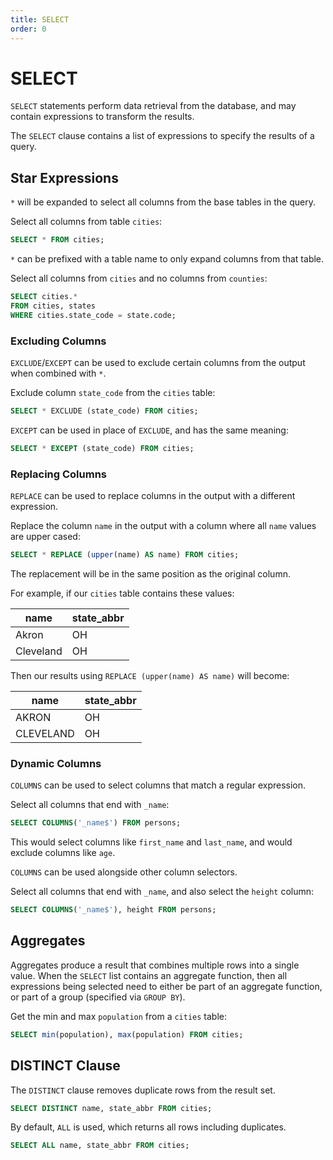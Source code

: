 ```yaml
---
title: SELECT
order: 0
---
```


# SELECT

`SELECT` statements perform data retrieval from the database, and may contain
expressions to transform the results.

The `SELECT` clause contains a list of expressions to specify the results of a
query.

## Star Expressions

`*` will be expanded to select all columns from the base tables in the query.

Select all columns from table `cities`:

```sql
SELECT * FROM cities;
```

`*` can be prefixed with a table name to only expand columns from that table.

Select all columns from `cities` and no columns from `counties`:

```sql
SELECT cities.*
FROM cities, states
WHERE cities.state_code = state.code;
```

### Excluding Columns

`EXCLUDE`/`EXCEPT` can be used to exclude certain columns from the output when
combined with `*`.

Exclude column `state_code` from the `cities` table:

```sql
SELECT * EXCLUDE (state_code) FROM cities;
```

`EXCEPT` can be used in place of `EXCLUDE`, and has the same meaning:

```sql
SELECT * EXCEPT (state_code) FROM cities;
```

### Replacing Columns

`REPLACE` can be used to replace columns in the output with a different
expression.

Replace the column `name` in the output with a column where all `name` values
are upper cased:

```sql
SELECT * REPLACE (upper(name) AS name) FROM cities;
```

The replacement will be in the same position as the original column.

For example, if our `cities` table contains these values:

| name      | state_abbr |
|-----------|------------|
| Akron     | OH         |
| Cleveland | OH         |

Then our results using `REPLACE (upper(name) AS name)` will become:

| name      | state_abbr |
|-----------|------------|
| AKRON     | OH         |
| CLEVELAND | OH         |

### Dynamic Columns

`COLUMNS` can be used to select columns that match a regular expression.

Select all columns that end with `_name`:

```sql
SELECT COLUMNS('_name$') FROM persons;
```

This would select columns like `first_name` and `last_name`, and would exclude
columns like `age`.

`COLUMNS` can be used alongside other column selectors.

Select all columns that end with `_name`, and also select the `height` column:

```sql
SELECT COLUMNS('_name$'), height FROM persons;
```

## Aggregates

Aggregates produce a result that combines multiple rows into a single value.
When the `SELECT` list contains an aggregate function, then all expressions
being selected need to either be part of an aggregate function, or part of a
group (specified via `GROUP BY`).

Get the min and max `population` from a `cities` table:

```sql
SELECT min(population), max(population) FROM cities;
```

## DISTINCT Clause

The `DISTINCT` clause removes duplicate rows from the result set.

```sql
SELECT DISTINCT name, state_abbr FROM cities;
```

By default, `ALL` is used, which returns all rows including duplicates.

```sql
SELECT ALL name, state_abbr FROM cities;
```

